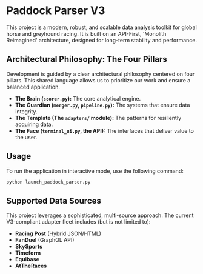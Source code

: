 # Paddock Parser V3

This project is a modern, robust, and scalable data analysis toolkit for global horse and greyhound racing. It is built on an API-First, 'Monolith Reimagined' architecture, designed for long-term stability and performance.

## Architectural Philosophy: The Four Pillars
Development is guided by a clear architectural philosophy centered on four pillars. This shared language allows us to prioritize our work and ensure a balanced application.
*   **The Brain (`scorer.py`):** The core analytical engine.
*   **The Guardian (`merger.py`, `pipeline.py`):** The systems that ensure data integrity.
*   **The Template (The `adapters/` module):** The patterns for resiliently acquiring data.
*   **The Face (`terminal_ui.py`, the API):** The interfaces that deliver value to the user.

## Usage

To run the application in interactive mode, use the following command:

```bash
python launch_paddock_parser.py
```

## Supported Data Sources
This project leverages a sophisticated, multi-source approach. The current V3-compliant adapter fleet includes (but is not limited to):
*   **Racing Post** (Hybrid JSON/HTML)
*   **FanDuel** (GraphQL API)
*   **SkySports**
*   **Timeform**
*   **Equibase**
*   **AtTheRaces**
